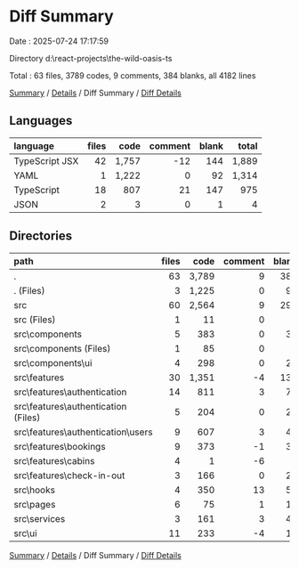 # Diff Summary

Date : 2025-07-24 17:17:59

Directory d:\\react-projects\\the-wild-oasis-ts

Total : 63 files,  3789 codes, 9 comments, 384 blanks, all 4182 lines

[Summary](results.md) / [Details](details.md) / Diff Summary / [Diff Details](diff-details.md)

## Languages
| language | files | code | comment | blank | total |
| :--- | ---: | ---: | ---: | ---: | ---: |
| TypeScript JSX | 42 | 1,757 | -12 | 144 | 1,889 |
| YAML | 1 | 1,222 | 0 | 92 | 1,314 |
| TypeScript | 18 | 807 | 21 | 147 | 975 |
| JSON | 2 | 3 | 0 | 1 | 4 |

## Directories
| path | files | code | comment | blank | total |
| :--- | ---: | ---: | ---: | ---: | ---: |
| . | 63 | 3,789 | 9 | 384 | 4,182 |
| . (Files) | 3 | 1,225 | 0 | 93 | 1,318 |
| src | 60 | 2,564 | 9 | 291 | 2,864 |
| src (Files) | 1 | 11 | 0 | 0 | 11 |
| src\\components | 5 | 383 | 0 | 32 | 415 |
| src\\components (Files) | 1 | 85 | 0 | 6 | 91 |
| src\\components\\ui | 4 | 298 | 0 | 26 | 324 |
| src\\features | 30 | 1,351 | -4 | 133 | 1,480 |
| src\\features\\authentication | 14 | 811 | 3 | 75 | 889 |
| src\\features\\authentication (Files) | 5 | 204 | 0 | 26 | 230 |
| src\\features\\authentication\\users | 9 | 607 | 3 | 49 | 659 |
| src\\features\\bookings | 9 | 373 | -1 | 38 | 410 |
| src\\features\\cabins | 4 | 1 | -6 | 0 | -5 |
| src\\features\\check-in-out | 3 | 166 | 0 | 20 | 186 |
| src\\hooks | 4 | 350 | 13 | 55 | 418 |
| src\\pages | 6 | 75 | 1 | 12 | 88 |
| src\\services | 3 | 161 | 3 | 41 | 205 |
| src\\ui | 11 | 233 | -4 | 18 | 247 |

[Summary](results.md) / [Details](details.md) / Diff Summary / [Diff Details](diff-details.md)